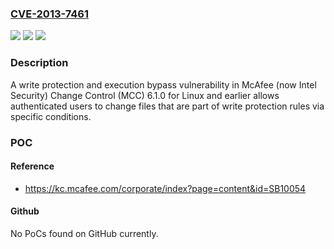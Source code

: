 ### [CVE-2013-7461](https://cve.mitre.org/cgi-bin/cvename.cgi?name=CVE-2013-7461)
![](https://img.shields.io/static/v1?label=Product&message=Change%20Control%20(MCC)&color=blue)
![](https://img.shields.io/static/v1?label=Version&message=n%2Fa&color=blue)
![](https://img.shields.io/static/v1?label=Vulnerability&message=A%20write%20protection%20and%20execution%20bypass%20vulnerability&color=brighgreen)

### Description

A write protection and execution bypass vulnerability in McAfee (now Intel Security) Change Control (MCC) 6.1.0 for Linux and earlier allows authenticated users to change files that are part of write protection rules via specific conditions.

### POC

#### Reference
- https://kc.mcafee.com/corporate/index?page=content&id=SB10054

#### Github
No PoCs found on GitHub currently.

